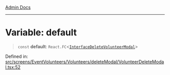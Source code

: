 [Admin Docs](/)

***

# Variable: default

> `const` **default**: `React.FC`\<[`InterfaceDeleteVolunteerModal`](../interfaces/InterfaceDeleteVolunteerModal.md)\>

Defined in: [src/screens/EventVolunteers/Volunteers/deleteModal/VolunteerDeleteModal.tsx:52](https://github.com/PalisadoesFoundation/talawa-admin/blob/main/src/screens/EventVolunteers/Volunteers/deleteModal/VolunteerDeleteModal.tsx#L52)
